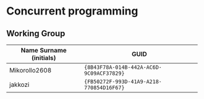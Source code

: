 # Concurrent programming

## Working Group

| Name Surname (initials)            | GUID                                     |
| -----------------------------------| ---------------------------------------- |
| Mikorollo2608                      | `{8B43F78A-014B-442A-AC6D-9C09ACF37829}` |
| jakkozi                            | `{FB50272F-993D-41A9-A218-770854D16F67}` |
